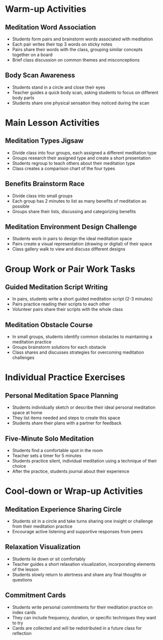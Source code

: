 # Warm-up Activities

## Meditation Word Association
- Students form pairs and brainstorm words associated with meditation
- Each pair writes their top 3 words on sticky notes
- Pairs share their words with the class, grouping similar concepts together on a board
- Brief class discussion on common themes and misconceptions

## Body Scan Awareness
- Students stand in a circle and close their eyes
- Teacher guides a quick body scan, asking students to focus on different body parts
- Students share one physical sensation they noticed during the scan

# Main Lesson Activities

## Meditation Types Jigsaw
- Divide class into four groups, each assigned a different meditation type
- Groups research their assigned type and create a short presentation
- Students regroup to teach others about their meditation type
- Class creates a comparison chart of the four types

## Benefits Brainstorm Race
- Divide class into small groups
- Each group has 2 minutes to list as many benefits of meditation as possible
- Groups share their lists, discussing and categorizing benefits

## Meditation Environment Design Challenge
- Students work in pairs to design the ideal meditation space
- Pairs create a visual representation (drawing or digital) of their space
- Class gallery walk to view and discuss different designs

# Group Work or Pair Work Tasks

## Guided Meditation Script Writing
- In pairs, students write a short guided meditation script (2-3 minutes)
- Pairs practice reading their scripts to each other
- Volunteer pairs share their scripts with the whole class

## Meditation Obstacle Course
- In small groups, students identify common obstacles to maintaining a meditation practice
- Groups brainstorm solutions for each obstacle
- Class shares and discusses strategies for overcoming meditation challenges

# Individual Practice Exercises

## Personal Meditation Space Planning
- Students individually sketch or describe their ideal personal meditation space at home
- They list items needed and steps to create this space
- Students share their plans with a partner for feedback

## Five-Minute Solo Meditation
- Students find a comfortable spot in the room
- Teacher sets a timer for 5 minutes
- Students practice silent, individual meditation using a technique of their choice
- After the practice, students journal about their experience

# Cool-down or Wrap-up Activities

## Meditation Experience Sharing Circle
- Students sit in a circle and take turns sharing one insight or challenge from their meditation practice
- Encourage active listening and supportive responses from peers

## Relaxation Visualization
- Students lie down or sit comfortably
- Teacher guides a short relaxation visualization, incorporating elements of the lesson
- Students slowly return to alertness and share any final thoughts or questions

## Commitment Cards
- Students write personal commitments for their meditation practice on index cards
- They can include frequency, duration, or specific techniques they want to try
- Cards are collected and will be redistributed in a future class for reflection